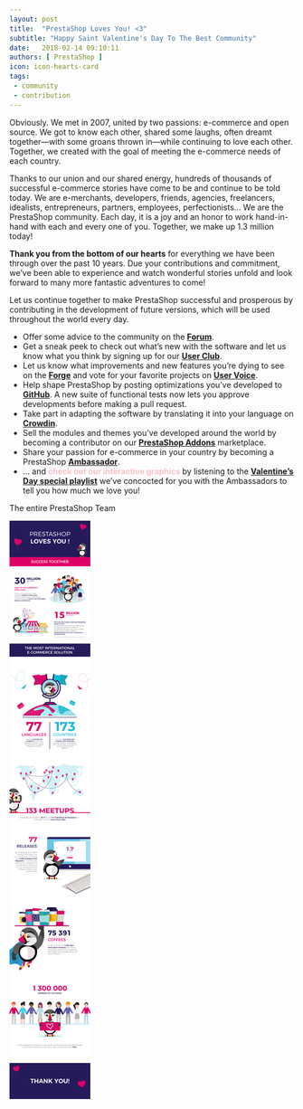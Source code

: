 ```yaml
---
layout: post
title:  "PrestaShop Loves You! <3"
subtitle: "Happy Saint Valentine's Day To The Best Community"
date:   2018-02-14 09:10:11
authors: [ PrestaShop ]
icon: icon-hearts-card
tags:
 - community
 - contribution
---
```



Obviously. We met in 2007, united by two passions: e-commerce and open source. We got to know each other, shared some laughs, often dreamt together—with some groans thrown in—while continuing to love each other. Together, we created with the goal of meeting the e-commerce needs of each country.

Thanks to our union and our shared energy, hundreds of thousands of successful e-commerce stories have come to be and continue to be told today. We are e-merchants, developers, friends, agencies, freelancers, idealists, entrepreneurs, partners, employees, perfectionists... We are the PrestaShop community. Each day, it is a joy and an honor to work hand-in-hand with each and every one of you. Together, we make up 1.3 million today!

**Thank you from the bottom of our hearts** for everything we have been through over the past 10 years. Due your contributions and commitment, we’ve been able to experience and watch wonderful stories unfold and look forward to many more fantastic adventures to come!


Let us continue together to make PrestaShop successful and prosperous by contributing in the development of future versions, which will be used throughout the world every day.

- Offer some advice to the community on the [**Forum**](https://www.prestashop.com/forums).
- Get a sneak peek to check out what’s new with the software and let us know what you think by signing up for our [**User Club**](https://www.prestashop.com/club).
- Let us know what improvements and new features you’re dying to see on the [**Forge**](http://forge.prestashop.com) and vote for your favorite projects on [**User Voice**](http://feedback.prestashop.com/forums/387864-prestashop-1-7-x).
- Help shape PrestaShop by posting optimizations you’ve developed to [**GitHub**](https://github.com/PrestaShop). A new suite of functional tests now lets you approve developments before making a pull request.
- Take part in adapting the software by translating it into your language on [**Crowdin**](https://crowdin.com/project/prestashop-official).
- Sell the modules and themes you’ve developed around the world by becoming a contributor on our [**PrestaShop Addons**](https://addons.prestashop.com/fr) marketplace.
- Share your passion for e-commerce in your country by becoming a PrestaShop [**Ambassador**](https://ambassadors.prestashop.com).
- … and <span style="color:pink">**check out our interactive graphics**</span> by listening to the [**Valentine’s Day special playlist**](https://play.soundsgood.co/playlist/love-and-happiness-from-prestashop) we’ve concocted for you with the Ambassadors to tell you how much we love you!


The entire PrestaShop Team


![PrestaShop Loves You](/assets/images/2018/02/Infographic_Saint_Valentine_Day_EN.jpg)
